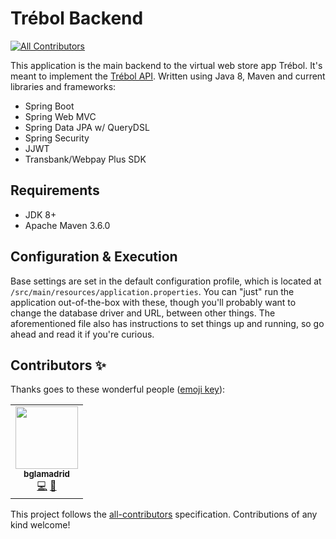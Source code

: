 # Trébol Backend
<!-- ALL-CONTRIBUTORS-BADGE:START - Do not remove or modify this section -->
[![All Contributors](https://img.shields.io/badge/all_contributors-1-orange.svg?style=flat-square)](#contributors-)
<!-- ALL-CONTRIBUTORS-BADGE:END -->

This application is the main backend to the virtual web store app Trébol. 
It's meant to implement the 
[Trébol API](https://github.com/trebol-ecommerce/trebol-api).
Written using Java 8, Maven and current libraries and frameworks:
* Spring Boot
* Spring Web MVC
* Spring Data JPA w/ QueryDSL
* Spring Security
* JJWT
* Transbank/Webpay Plus SDK

## Requirements

* JDK 8+
* Apache Maven 3.6.0

## Configuration & Execution

Base settings are set in the default configuration profile, which is located 
at `/src/main/resources/application.properties`.
You can "just" run the application out-of-the-box with these, though you'll 
probably want to change the database driver and URL, between other things.
The aforementioned file also has instructions to set things up and running, so 
go ahead and read it if you're curious.

## Contributors ✨

Thanks goes to these wonderful people ([emoji key](https://allcontributors.org/docs/en/emoji-key)):

<!-- ALL-CONTRIBUTORS-LIST:START - Do not remove or modify this section -->
<!-- prettier-ignore-start -->
<!-- markdownlint-disable -->
<table>
  <tr>
    <td align="center"><a href="http://benjaminlamadrid.cl"><img src="https://avatars.githubusercontent.com/u/68207359?v=4?s=100" width="100px;" alt=""/><br /><sub><b>bglamadrid</b></sub></a><br /><a href="https://github.com/trebol-ecommerce/trebol-jee/commits?author=bglamadrid" title="Code">💻</a> <a href="#design-bglamadrid" title="Design">🎨</a></td>
  </tr>
</table>

<!-- markdownlint-restore -->
<!-- prettier-ignore-end -->

<!-- ALL-CONTRIBUTORS-LIST:END -->

This project follows the [all-contributors](https://github.com/all-contributors/all-contributors) specification. Contributions of any kind welcome!
